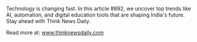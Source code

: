 Technology is changing fast. In this article #892, we uncover top trends like AI, automation, and digital education tools that are shaping India's future. Stay ahead with Think News Daily.

Read more at: www.thinknewsdaily.com
